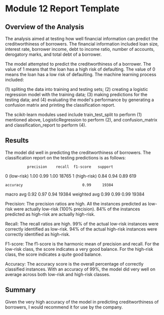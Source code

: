 # Module 12 Report Template

## Overview of the Analysis

The analysis aimed at testing how well financial information can predict the creditworthiness of borrowers. The financial information included loan size, interest rate, borrower income, debt to income ratio, number of accounts, derogatory marks, and total debt of a borrower.

The model attempted to predict the creditworthiness of a borrower. The value of 1 means that the loan has a high risk of defaulting. The value of 0 means the loan has a low risk of defaulting. The machine learning process included:

(1) spliting the data into training and testing sets;
(2) creating a logistic regression model with the training data;
(3) making predictions for the testing data; and
(4) evaluating the model's performance by generating a confusion matrix and printing the classification report.

The scikit-learn modules used include train_test_split to perform (1) mentioned above, LogisticRegression to perform (2), and confusion_matrix and classification_report to perform (4).

## Results

The model did well in predicting the creditworthiness of borrowers. The classification report on the testing predictions is as follows:

              precision    recall  f1-score   support

   0 (low-risk)    1.00      0.99      1.00     18765
   1 (high-risk)   0.84      0.94      0.89       619

    accuracy                           0.99     19384
   macro avg       0.92      0.97      0.94     19384
weighted avg       0.99      0.99      0.99     19384

Precision: The precision ratios are high. All the instances predicted as low-risk were actually low-risk (100% precision). 84% of the instances predicted as high-risk are actually high-risk.

Recall: The recall ratios are high. 99% of the actual low-risk instances were correctly identified as low-risk. 94% of the actual high-risk instances were correctly identified as high-risk.

F1-score: The f1-score is the harmonic mean of precision and recall. For the low-risk class, the score indicates a very good balance. For the high-risk class, the score indicates a quite good balance.

Accuracy: The accuracy score is the overall percentage of correctly classified instances. With an accuracy of 99%, the model did very well on average across both low-risk and high-risk classes.

## Summary

Given the very high accuracy of the model in predicting creditworthiness of borrowers, I would recommend it for use by the company.